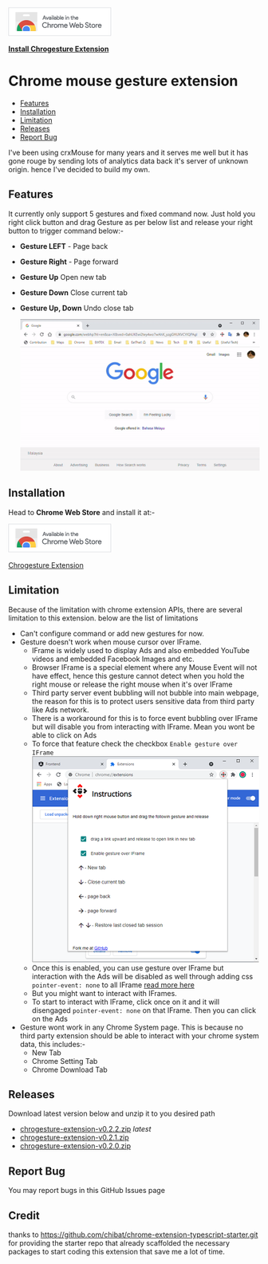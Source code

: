 [<img src="assets/chrom-web-store-logo.png" alt="angular-logo" />](https://chrome.google.com/webstore/detail/chrogesture-extension/cgoppdmnkpkomnommdffmaeckjomoebo)

[**Install Chrogesture Extension**](https://chrome.google.com/webstore/detail/chrogesture-extension/cgoppdmnkpkomnommdffmaeckjomoebo)

# Chrome mouse gesture extension

- [Features](#Features)
- [Installation](#Installation)
- [Limitation](#LIMITATION)
- [Releases](#Releases)
- [Report Bug](#Report-Bug)

I've been using crxMouse for many years and it serves me well but it has gone rouge by sending lots of analytics data back it's server of unknown origin. hence I've decided to build my own.

## Features

It currently only support 5 gestures and fixed command now. Just hold you right click button and drag Gesture as per below list and release your right button to trigger command below:-

- **Gesture LEFT** - Page back
- **Gesture Right** - Page forward
- **Gesture Up** Open new tab
- **Gesture Down** Close current tab
- **Gesture Up, Down** Undo close tab

  <img src="assets/chrogesture-in-action.gif" alt="angular-logo" width="600px" />

## Installation

Head to **Chrome Web Store** and install it at:-

[<img src="assets/chrom-web-store-logo.png" alt="angular-logo" />](https://chrome.google.com/webstore/detail/chrogesture-extension/cgoppdmnkpkomnommdffmaeckjomoebo)

[Chrogesture Extension](https://chrome.google.com/webstore/detail/chrogesture-extension/cgoppdmnkpkomnommdffmaeckjomoebo)

## Limitation

Because of the limitation with chrome extension APIs, there are several limitation to this extension. below are the list of limitations

- Can't configure command or add new gestures for now.
- Gesture doesn't work when mouse cursor over IFrame.
  - IFrame is widely used to display Ads and also embedded YouTube videos and embedded Facebook Images and etc.
  - Browser IFrame is a special element where any Mouse Event will not have effect, hence this gesture cannot detect when you hold the right mouse or release the right mouse when it's over IFrame
  - Third party server event bubbling will not bubble into main webpage, the reason for this is to protect users sensitive data from third party like Ads network.
  - There is a workaround for this is to force event bubbling over IFrame but will disable you from interacting with IFrame. Mean you wont be able to click on Ads
  - To force that feature check the checkbox `Enable gesture over IFrame` <img src="assets\pop-up-options.png" alt="angular-logo" width="455px" />
  - Once this is enabled, you can use gesture over IFrame but interaction with the Ads will be disabled as well through adding css `pointer-event: none` to all IFrame [read more here](https://developer.mozilla.org/en-US/docs/Web/CSS/pointer-events)
  - But you might want to interact with IFrames.
  - To start to interact with IFrame, click once on it and it will disengaged `pointer-event: none` on that IFrame. Then you can click on the Ads
- Gesture wont work in any Chrome System page. This is because no third party extension should be able to interact with your chrome system data, this includes:-
  - New Tab
  - Chrome Setting Tab
  - Chrome Download Tab

## Releases

Download latest version below and unzip it to you desired path

- [chrogesture-extension-v0.2.2.zip](/releases/chrogesture-extension-v0.2.2.zip) _latest_
- [chrogesture-extension-v0.2.1.zip](/releases/chrogesture-extension-v0.2.1.zip)
- [chrogesture-extension-v0.2.0.zip](/releases/chrogesture-extension-v0.2.0.zip)

## Report Bug

You may report bugs in this GitHub Issues page

## Credit

thanks to https://github.com/chibat/chrome-extension-typescript-starter.git for providing the starter repo that already scaffolded the necessary packages to start coding this extension that save me a lot of time.
